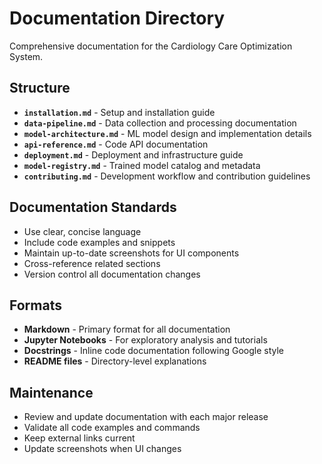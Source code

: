 # Documentation Directory

Comprehensive documentation for the Cardiology Care Optimization System.

## Structure

- **`installation.md`** - Setup and installation guide
- **`data-pipeline.md`** - Data collection and processing documentation
- **`model-architecture.md`** - ML model design and implementation details
- **`api-reference.md`** - Code API documentation
- **`deployment.md`** - Deployment and infrastructure guide
- **`model-registry.md`** - Trained model catalog and metadata
- **`contributing.md`** - Development workflow and contribution guidelines

## Documentation Standards

- Use clear, concise language
- Include code examples and snippets
- Maintain up-to-date screenshots for UI components
- Cross-reference related sections
- Version control all documentation changes

## Formats

- **Markdown** - Primary format for all documentation
- **Jupyter Notebooks** - For exploratory analysis and tutorials
- **Docstrings** - Inline code documentation following Google style
- **README files** - Directory-level explanations

## Maintenance

- Review and update documentation with each major release
- Validate all code examples and commands
- Keep external links current
- Update screenshots when UI changes 